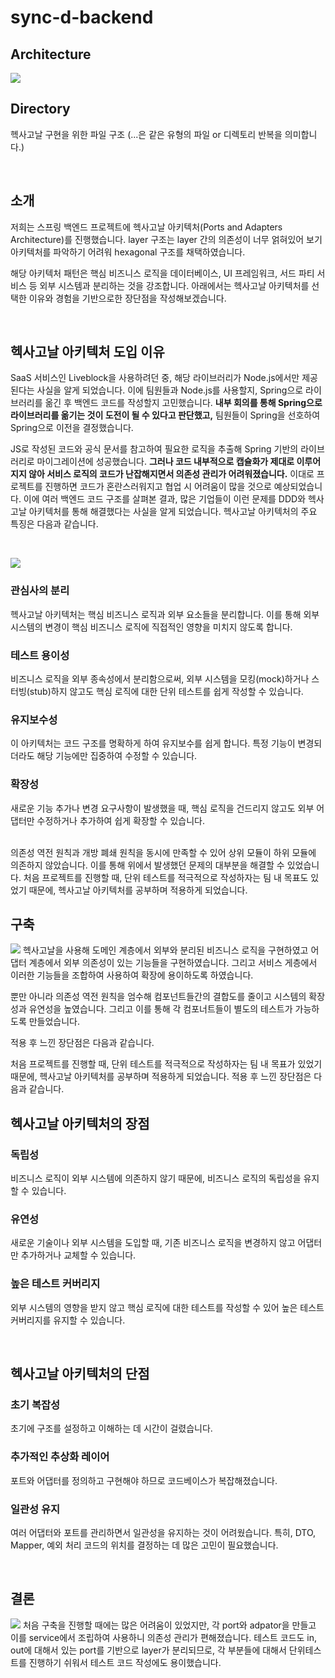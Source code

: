# sync-d-backend

## Architecture
![](./docs/HexagonalArchitecture_one.png)

## Directory
헥사고날 구현을 위한 파일 구조 (...은 같은 유형의 파일 or 디렉토리 반복을 의미합니다.)

<br/>

## 소개

저희는 스프링 백엔드 프로젝트에 헥사고날 아키텍처(Ports and Adapters Architecture)를 진행했습니다. layer 구조는 layer 간의 의존성이 너무 얽혀있어 보기 아키텍처를 파악하기 어려워 hexagonal 구조를 채택하였습니다.

해당 아키텍처 패턴은 핵심 비즈니스 로직을 데이터베이스, UI 프레임워크, 서드 파티 서비스 등 외부 시스템과 분리하는 것을 강조합니다. 아래에서는 헥사고날 아키텍처를 선택한 이유와 경험을 기반으로한 장단점을 작성해보겠습니다.

<br/>

## 헥사고날 아키텍처 도입 이유


SaaS 서비스인 Liveblock을 사용하려던 중, 해당 라이브러리가 Node.js에서만 제공된다는 사실을 알게 되었습니다.
이에 팀원들과 Node.js를 사용할지, Spring으로 라이브러리를 옮긴 후 백엔드 코드를 작성할지 고민했습니다.
**내부 회의를 통해 Spring으로 라이브러리를 옮기는 것이 도전이 될 수 있다고 판단했고,** 팀원들이 Spring을 선호하여 Spring으로 이전을 결정했습니다.

JS로 작성된 코드와 공식 문서를 참고하여 필요한 로직을 추출해 Spring 기반의 라이브러리로 마이그레이션에 성공했습니다.
**그러나 코드 내부적으로 캡슐화가 제대로 이루어지지 않아 서비스 로직의 코드가 난잡해지면서 의존성 관리가 어려워졌습니다.**
이대로 프로젝트를 진행하면 코드가 혼란스러워지고 협업 시 어려움이 많을 것으로 예상되었습니다.
이에 여러 백엔드 코드 구조를 살펴본 결과, 많은 기업들이 이런 문제를 DDD와 헥사고날 아키텍처를 통해 해결했다는 사실을 알게 되었습니다.
헥사고날 아키텍처의 주요 특징은 다음과 같습니다.

<br/>

![](./docs/HexagonalArchitecture.png)

### **관심사의 분리**
헥사고날 아키텍처는 핵심 비즈니스 로직과 외부 요소들을 분리합니다. 이를 통해 외부 시스템의 변경이 핵심 비즈니스 로직에 직접적인 영향을 미치지 않도록 합니다.

### **테스트 용이성**
비즈니스 로직을 외부 종속성에서 분리함으로써, 외부 시스템을 모킹(mock)하거나 스터빙(stub)하지 않고도 핵심 로직에 대한 단위 테스트를 쉽게 작성할 수 있습니다.

### **유지보수성**
이 아키텍처는 코드 구조를 명확하게 하여 유지보수를 쉽게 합니다. 특정 기능이 변경되더라도 해당 기능에만 집중하여 수정할 수 있습니다.

### **확장성**
새로운 기능 추가나 변경 요구사항이 발생했을 때, 핵심 로직을 건드리지 않고도 외부 어댑터만 수정하거나 추가하여 쉽게 확장할 수 있습니다.

<br/>
의존성 역전 원칙과 개방 폐쇄 원칙을 동시에 만족할 수 있어 상위 모듈이 하위 모듈에 의존하지 않았습니다.
이를 통해 위에서 발생했던 문제의 대부분을 해결할 수 있었습니다.
처음 프로젝트를 진행할 때, 단위 테스트를 적극적으로 작성하자는 팀 내 목표도 있었기 때문에, 헥사고날 아키텍처를 공부하며 적용하게 되었습니다.

## 구축
![](./docs/HexagonalArchitecture_two.png)
헥사고날을 사용해 도메인 계층에서 외부와 분리된 비즈니스 로직을 구현하였고 어댑터 계층에서 외부 의존성이 있는 기능들을 구현하였습니다. 그리고 서비스 게층에서 이러한 기능들을 조합하여 사용하여 확장에 용이하도록 하였습니다.

뿐만 아니라 의존성 역전 원칙을 엄수해 컴포넌트들간의 결합도를 줄이고 시스템의 확장성과 유연성을 높였습니다. 그리고 이를 통해 각 컴포너트들이 별도의 테스트가 가능하도록 만들었습니다.

적용 후 느낀 장단점은 다음과 같습니다.

처음 프로젝트를 진행할 때, 단위 테스트를 적극적으로 작성하자는 팀 내 목표가 있었기 때문에, 헥사고날 아키텍처를 공부하며 적용하게 되었습니다. 적용 후 느낀 장단점은 다음과 같습니다.

## 헥사고날 아키텍처의 장점
### **독립성**
비즈니스 로직이 외부 시스템에 의존하지 않기 때문에, 비즈니스 로직의 독립성을 유지할 수 있습니다.

### **유연성**
새로운 기술이나 외부 시스템을 도입할 때, 기존 비즈니스 로직을 변경하지 않고 어댑터만 추가하거나 교체할 수 있습니다.

### **높은 테스트 커버리지**
외부 시스템의 영향을 받지 않고 핵심 로직에 대한 테스트를 작성할 수 있어 높은 테스트 커버리지를 유지할 수 있습니다.

<br/>

## 헥사고날 아키텍처의 단점

### **초기 복잡성**
초기에 구조를 설정하고 이해하는 데 시간이 걸렸습니다.
### **추가적인 추상화 레이어**
포트와 어댑터를 정의하고 구현해야 하므로 코드베이스가 복잡해졌습니다.
### **일관성 유지**
여러 어댑터와 포트를 관리하면서 일관성을 유지하는 것이 어려웠습니다. 특히, DTO, Mapper, 예외 처리 코드의 위치를 결정하는 데 많은 고민이 필요했습니다.

<br/>

## 결론
![](./docs/HexagonalArchitecture_three.png)
처음 구축을 진행할 때에는 많은 어려움이 있었지만, 각 port와 adpator을 만들고 이를 service에서 조립하여 사용하니 의존성 관리가 편해졌습니다.
테스트 코드도 in, out에 대해서 있는 port를 기반으로 layer가 분리되므로, 각 부분들에 대해서 단위테스트를 진행하기 쉬워서 테스트 코드 작성에도 용이했습니다.

